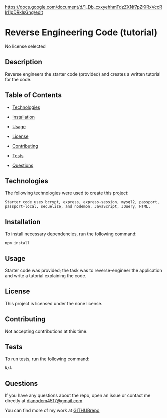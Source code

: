 https://docs.google.com/document/d/1_Db_cxxyehhmTdzZXNf7pZKlRxVccRIrl1pDRklsGng/edit

# Reverse Engineering Code (tutorial)
No license selected

## Description

Reverse engineers the starter code (provided) and creates a written tutorial for the code.

## Table of Contents

* [Technologies](#technologies)

* [Installation](#installation)

* [Usage](#usage)

* [License](#license)

* [Contributing](#contributing)

* [Tests](#tests)

* [Questions](#questions)


## Technologies

The following technologies were used to create this project:

```
Starter code uses bcrypt, express, express-session, mysql2, passport, passport-local, sequelize, and nodemon. JavaScript, JQuery, HTML.
```

## Installation

To install necessary dependencies, run the following command:

```
npm install
```

## Usage

Starter code was provided; the task was to reverse-engineer the application and write a tutorial explaining the code.

## License

This project is licensed under the none license.

## Contributing

Not accepting contributions at this time.

## Tests

To run tests, run the following command:

```
N/A
```

## Questions

If you have any questions about the repo, open an issue or contact me directly at dlanodcm4517@gmail.com

You can find more of my work at [GITHUBrepo](https://github.com/lisamcgautier)
